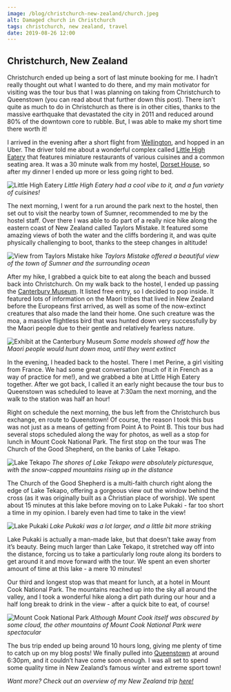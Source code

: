 ```yaml
---
image: /blog/christchurch-new-zealand/church.jpeg
alt: Damaged church in Christchurch
tags: christchurch, new zealand, travel
date: 2019-08-26 12:00
---
```


## Christchurch, New Zealand

Christchurch ended up being a sort of last minute booking for me. I hadn’t really thought out what I wanted to do there, and my main motivator for visiting was the tour bus that I was planning on taking from Christchurch to Queenstown (you can read about that further down this post). There isn’t quite as much to do in Christchurch as there is in other cities, thanks to the massive earthquake that devastated the city in 2011 and reduced around 80% of the downtown core to rubble. But, I was able to make my short time there worth it!

I arrived in the evening after a short flight from [Wellington](/post/wellington-new-zealand), and hopped in an Uber. The driver told me about a wonderful complex called [Little High Eatery](https://www.littlehigh.co.nz/) that features miniature restaurants of various cuisines and a common seating area. It was a 30 minute walk from my hostel, [Dorset House](https://www.dorset.co.nz/), so after my dinner I ended up more or less going right to bed.

![Little High Eatery](/blog/christchurch-new-zealand/little-high.jpeg)
*Little High Eatery had a cool vibe to it, and a fun variety of cuisines!*

The next morning, I went for a run around the park next to the hostel, then set out to visit the nearby town of Sumner, recommended to me by the hostel staff. Over there I was able to do part of a really nice hike along the eastern coast of New Zealand called Taylors Mistake. It featured some amazing views of both the water and the cliffs bordering it, and was quite physically challenging to boot, thanks to the steep changes in altitude!

![View from Taylors Mistake hike](/blog/christchurch-new-zealand/taylors-mistake.jpeg)
*Taylors Mistake offered a beautiful view of the town of Sumner and the surrounding ocean*

After my hike, I grabbed a quick bite to eat along the beach and bussed back into Christchurch. On my walk back to the hostel, I ended up passing the [Canterbury Museum](https://www.canterburymuseum.com/). It listed free entry, so I decided to pop inside. It featured lots of information on the Maori tribes that lived in New Zealand before the Europeans first arrived, as well as some of the now-extinct creatures that also made the land their home. One such creature was the moa, a massive flightless bird that was hunted down very successfully by the Maori people due to their gentle and relatively fearless nature.

![Exhibit at the Canterbury Museum](/blog/christchurch-new-zealand/museum.jpeg)
*Some models showed off how the Maori people would hunt down moa, until they went extinct*

In the evening, I headed back to the hostel. There I met Perine, a girl visiting from France. We had some great conversation (much of it in French as a way of practice for me!), and we grabbed a bite at Little High Eatery together. After we got back, I called it an early night because the tour bus to Queenstown was scheduled to leave at 7:30am the next morning, and the walk to the station was half an hour!

Right on schedule the next morning, the bus left from the Christchurch bus exchange, en route to Queenstown! Of course, the reason I took this bus was not just as a means of getting from Point A to Point B. This tour bus had several stops scheduled along the way for photos, as well as a stop for lunch in Mount Cook National Park. The first stop on the tour was The Church of the Good Shepherd, on the banks of Lake Tekapo.

![Lake Tekapo](/blog/christchurch-new-zealand/tekapo.jpeg)
*The shores of Lake Tekapo were absolutely picturesque, with the snow-capped mountains rising up in the distance*

The Church of the Good Shepherd is a multi-faith church right along the edge of Lake Tekapo, offering a gorgeous view out the window behind the cross (as it was originally built as a Christian place of worship). We spent about 15 minutes at this lake before moving on to Lake Pukaki - far too short a time in my opinion. I barely even had time to take in the view!

![Lake Pukaki](/blog/christchurch-new-zealand/pukaki.jpeg)
*Lake Pukaki was a lot larger, and a little bit more striking*

Lake Pukaki is actually a man-made lake, but that doesn’t take away from it’s beauty. Being much larger than Lake Tekapo, it stretched way off into the distance, forcing us to take a particularly long route along its borders to get around it and move forward with the tour. We spent an even shorter amount of time at this lake - a mere 10 minutes!

Our third and longest stop was that meant for lunch, at a hotel in Mount Cook National Park. The mountains reached up into the sky all around the valley, and I took a wonderful hike along a dirt path during our hour and a half long break to drink in the view - after a quick bite to eat, of course!

![Mount Cook National Park](/blog/christchurch-new-zealand/national-park.jpeg)
*Although Mount Cook itself was obscured by some cloud, the other mountains of Mount Cook National Park were spectacular*

The bus trip ended up being around 10 hours long, giving me plenty of time to catch up on my blog posts! We finally pulled into [Queenstown](/post/queenstown-new-zealand) at around 6:30pm, and it couldn’t have come soon enough. I was all set to spend some quality time in New Zealand’s famous winter and extreme sport town!

*Want more? Check out an overview of my New Zealand trip [here!](/post/new-zealand-100-pure-new-zealand)*
